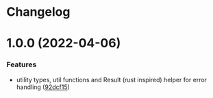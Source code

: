 # Changelog

# 1.0.0 (2022-04-06)


### Features

* utility types, util functions and Result (rust inspired) helper for error handling ([92dcf15](https://github.com/quantizians/common-ts/commit/92dcf15f7b66738b62b151177b4ebefa42b73721))
